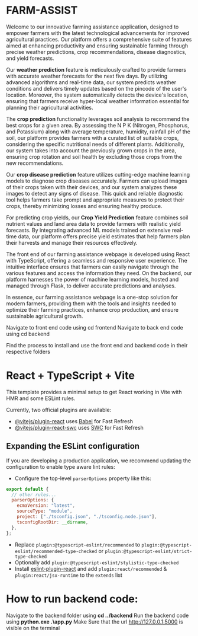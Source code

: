 # FARM-ASSIST

Welcome to our innovative farming assistance application, designed to empower farmers with the latest technological advancements for improved agricultural practices. Our platform offers a comprehensive suite of features aimed at enhancing productivity and ensuring sustainable farming through precise weather predictions, crop recommendations, disease diagnostics, and yield forecasts.

Our **weather prediction** feature is meticulously crafted to provide farmers with accurate weather forecasts for the next five days. By utilizing advanced algorithms and real-time data, our system predicts weather conditions and delivers timely updates based on the pincode of the user's location. Moreover, the system automatically detects the device's location, ensuring that farmers receive hyper-local weather information essential for planning their agricultural activities.

The **crop prediction** functionality leverages soil analysis to recommend the best crops for a given area. By assessing the N P K (Nitrogen, Phosphorus, and Potassium) along with average temperature, humidity, rainfall pH of the soil, our platform provides farmers with a curated list of suitable crops, considering the specific nutritional needs of different plants. Additionally, our system takes into account the previously grown crops in the area, ensuring crop rotation and soil health by excluding those crops from the new recommendations.

Our **crop disease prediction** feature utilizes cutting-edge machine learning models to diagnose crop diseases accurately. Farmers can upload images of their crops taken with their devices, and our system analyzes these images to detect any signs of disease. This quick and reliable diagnostic tool helps farmers take prompt and appropriate measures to protect their crops, thereby minimizing losses and ensuring healthy produce.

For predicting crop yields, our **Crop Yield Prediction** feature combines soil nutrient values and land area data to provide farmers with realistic yield forecasts. By integrating advanced ML models trained on extensive real-time data, our platform offers precise yield estimates that help farmers plan their harvests and manage their resources effectively.

The front end of our farming assistance webpage is developed using React with TypeScript, offering a seamless and responsive user experience. The intuitive interface ensures that farmers can easily navigate through the various features and access the information they need. On the backend, our platform harnesses the power of machine learning models, hosted and managed through Flask, to deliver accurate predictions and analyses.

In essence, our farming assistance webpage is a one-stop solution for modern farmers, providing them with the tools and insights needed to optimize their farming practices, enhance crop production, and ensure sustainable agricultural growth.

Navigate to front end code using cd frontend
Navigate to back end code using cd backend

Find the process to install and use the front end and backend code in their respective folders

# React + TypeScript + Vite

This template provides a minimal setup to get React working in Vite with HMR and some ESLint rules.

Currently, two official plugins are available:

- [@vitejs/plugin-react](https://github.com/vitejs/vite-plugin-react/blob/main/packages/plugin-react/README.md) uses [Babel](https://babeljs.io/) for Fast Refresh
- [@vitejs/plugin-react-swc](https://github.com/vitejs/vite-plugin-react-swc) uses [SWC](https://swc.rs/) for Fast Refresh

## Expanding the ESLint configuration

If you are developing a production application, we recommend updating the configuration to enable type aware lint rules:

- Configure the top-level `parserOptions` property like this:

```js
export default {
  // other rules...
  parserOptions: {
    ecmaVersion: "latest",
    sourceType: "module",
    project: ["./tsconfig.json", "./tsconfig.node.json"],
    tsconfigRootDir: __dirname,
  },
};
```

- Replace `plugin:@typescript-eslint/recommended` to `plugin:@typescript-eslint/recommended-type-checked` or `plugin:@typescript-eslint/strict-type-checked`
- Optionally add `plugin:@typescript-eslint/stylistic-type-checked`
- Install [eslint-plugin-react](https://github.com/jsx-eslint/eslint-plugin-react) and add `plugin:react/recommended` & `plugin:react/jsx-runtime` to the `extends` list

# How to run backend code:

Navigate to the backend folder using **cd ../backend**
Run the backend code using **python.exe .\app.py**
Make Sure that the url http://127.0.0.1:5000 is visible on the terminal
